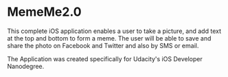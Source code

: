 # MemeMe2.0

This complete iOS application enables a user to take a picture, and add text at the top and bottom to form a meme. The user will be able to save and share the photo on Facebook and Twitter and also by SMS or email.

The Application was created specifically for Udacity's iOS Developer Nanodegree.
